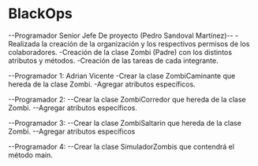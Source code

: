 # BlackOps

--Programador Senior Jefe De proyecto (Pedro Sandoval Martínez)--
    -Realizada la creación de la organización y los respectivos permisos de los colaboradores.
    -Creación de la clase Zombi (Padre) con los distintos atributos y métodos.
    -Creación de las tareas de cada integrante.

--Programador 1: Adrian Vicente 
    -Crear la clase ZombiCaminante que hereda de la clase Zombi.
    -Agregar atributos específicos.

--Programador 2: 
  --Crear la clase ZombiCorredor que hereda de la clase Zombi.
  --Agregar atributos específicos.

--Programador 3:
  --Crear la clase ZombiSaltarin que hereda de la clase Zombi.
  --Agregar atributos específicos 

--Programador 4:
  --Crear la clase SimuladorZombis que contendrá el método main.
